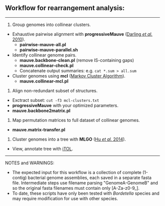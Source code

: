 ## Workflow for rearrangement analysis:
---
1. Group genomes into collinear clusters.
 + Exhaustive pairwise alignment with __progressiveMauve__ ([Darling *et al.* 2010](http://www.ncbi.nlm.nih.gov/pubmed/20593022)).
    + __pairwise-mauve-all.pl__
    + __pairwise-mauve-parallel.sh__
 + Identify collinear genome pairs.
    + __mauve.backbone-clean.pl__ (remove IS-containing gaps)
    + __mauve.collinear-check.pl__
    + Concatenate output summaries: e.g. `cat *.sum > all.sum`
 + Cluster genomes using __mcl__ ([Markov Cluster Algorithm](http://http://micans.org/mcl/)).
	+ __mauve.collinear-mcl.pl__
1. Align non-redundant subset of structures.
 + Exctract subset:  `cut -f3 mcl-clusters.txt`
 + __progressiveMauve__ with your optimized parameters.
 + __mauve.backbone2matrix.pl__
1. Map permutation matrices to full dataset of collinear genomes.
 + __mauve.matrix-transfer.pl__
1. Cluster genomes into a tree with __MLGO__ ([Hu *et al.* 2014](https://www.ncbi.nlm.nih.gov/pubmed/25376663)).
 + View, annotate tree with [iTOL](http://itol.embl.de/).

---
NOTES and WARNINGS:
+ The expected input for this workflow is a collection of complete (1-contig) bacterial genome assemblies, each saved in a separate fasta file. Intermediate steps use filename parsing "GenomeA-GenomeB" and so the original fasta filenames must contain only [A-Za-z0-9_].
+ To date, these scripts have only been tested with *Bordetella* species and may require modification for use with other species.
